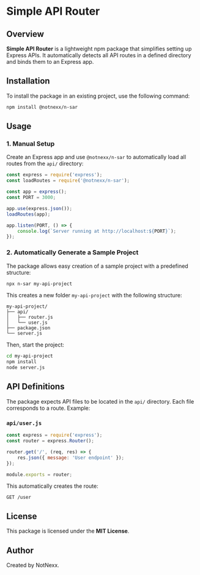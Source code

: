 # Simple API Router

## Overview
**Simple API Router** is a lightweight npm package that simplifies setting up Express APIs. It automatically detects all API routes in a defined directory and binds them to an Express app.

## Installation

To install the package in an existing project, use the following command:

```bash
npm install @notnexx/n-sar
```

## Usage

### 1. Manual Setup

Create an Express app and use `@notnexx/n-sar` to automatically load all routes from the `api/` directory:

```javascript
const express = require('express');
const loadRoutes = require('@notnexx/n-sar');

const app = express();
const PORT = 3000;

app.use(express.json());
loadRoutes(app);

app.listen(PORT, () => {
    console.log(`Server running at http://localhost:${PORT}`);
});
```

### 2. Automatically Generate a Sample Project

The package allows easy creation of a sample project with a predefined structure:

```bash
npx n-sar my-api-project
```

This creates a new folder `my-api-project` with the following structure:

```
my-api-project/
├── api/
│   ├── router.js
│   └── user.js
├── package.json
└── server.js
```

Then, start the project:

```bash
cd my-api-project
npm install
node server.js
```

## API Definitions

The package expects API files to be located in the `api/` directory. Each file corresponds to a route. Example:

### `api/user.js`

```javascript
const express = require('express');
const router = express.Router();

router.get('/', (req, res) => {
    res.json({ message: 'User endpoint' });
});

module.exports = router;
```

This automatically creates the route:
```
GET /user
```

## License
This package is licensed under the **MIT License**.

## Author
Created by NotNexx.

